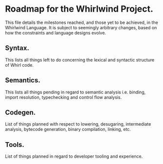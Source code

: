 # Roadmap for the Whirlwind Project.

This file details the milestones reached, and those yet to be achieved, in the Whirlwind Language. It is subject to seemingly arbitrary changes, based on how the constraints and language designs evolve.

## Syntax.

This lists all things left to do concerning the lexical and syntactic structure of Whirl code.

## Semantics.

This lists all things pending in regard to semantic analysis i.e. binding, import resolution, typechecking and control flow analysis.

## Codegen.

List of things planned with respect to lowering, desugaring, intermediate analysis, bytecode generation, binary compilation, linking, etc.

## Tools.

List of things planned in regard to developer tooling and experience.
